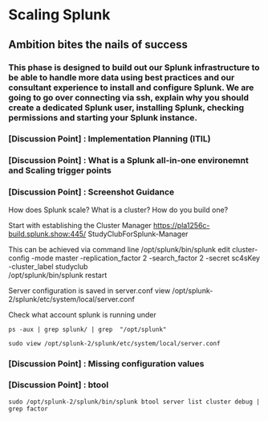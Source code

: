 # Scaling Splunk
## Ambition bites the nails of success

### This phase is designed to build out our Splunk infrastructure to be able to handle more data using best practices and our consultant experience to install and configure Splunk. We are going to go over connecting via ssh, explain why you should create a dedicated Splunk user, installing Splunk, checking permissions and starting your Splunk instance.

### [Discussion Point] : Implementation Planning (ITIL)
### [Discussion Point] : What is a Splunk all-in-one environemnt and Scaling trigger points
### [Discussion Point] : Screenshot Guidance


How does Splunk scale?
What is a cluster?
How do you build one?

Start with establishing the Cluster Manager
https://pla1256c-build.splunk.show:445/
StudyClubForSplunk-Manager

This can be achieved via command line
/opt/splunk/bin/splunk edit cluster-config -mode master -replication_factor 2 -search_factor 2 -secret sc4sKey -cluster_label studyclub  
/opt/splunk/bin/splunk restart  

Server configuration is saved in server.conf
view /opt/splunk-2/splunk/etc/system/local/server.conf

Check what account splunk is running under
```
ps -aux | grep splunk/ | grep  "/opt/splunk"
```


```
sudo view /opt/splunk-2/splunk/etc/system/local/server.conf
```
### [Discussion Point] : Missing configuration values

### [Discussion Point] : btool
```
sudo /opt/splunk-2/splunk/bin/splunk btool server list cluster debug | grep factor
```



